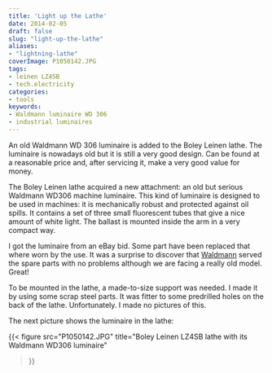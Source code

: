 ```yaml
---
title: 'Light up the Lathe'
date: 2014-02-05
draft: false
slug: "light-up-the-lathe"
aliases:
- "lightning-lathe"
coverImage: P1050142.JPG
tags:
- leinen LZ4SB
- tech.electricity
categories:
- tools
keywords:
- Waldmann luminaire WD 306
- industrial luminaires
---
```


An old Waldmann WD 306 luminaire is added to the Boley Leinen
lathe. The luminaire is nowadays old but it is still a very good
design. Can be found at a reasonable price and, after servicing it,
make a very good value for money.

<!--more-->

The Boley Leinen lathe acquired a new attachment: an old but serious
Waldmann WD306 machine luminaire. This kind of luminaire is designed
to be used in machines: it is mechanically robust and protected
against oil spills. It contains a set of three small fluorescent tubes
that give a nice amount of white light. The ballast is mounted inside
the arm in a very compact way.

I got the luminaire from an eBay bid. Some part have been replaced
that where worn by the use. It was a surprise to discover that
[Waldmann](https://www.waldmann.com/home.764.en.html) served the spare
parts with no problems although we are facing a really old
model. Great!

To be mounted in the lathe, a made-to-size support was needed. I made
it by using some scrap steel parts. It was fitter to some predrilled
holes on the back of the lathe. Unfortunately. I made no pictures of
this.

The next picture shows the luminaire in the lathe:

{{< figure src="P1050142.JPG" 
	title="Boley Leinen LZ4SB lathe with its Waldmann WD306 luminaire"
>}}


